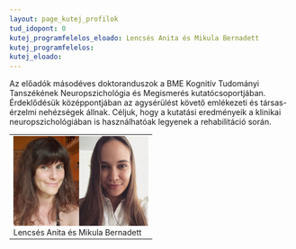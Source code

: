 ```yaml
---
layout: page_kutej_profilok
tud_idopont: 0
kutej_programfelelos_eloado: Lencsés Anita és Mikula Bernadett 
kutej_programfelelos: 
kutej_eloado: 
---
```


Az előadók másodéves doktoranduszok a BME Kognitív Tudományi Tanszékének Neuropszichológia és Megismerés kutatócsoportjában. Érdeklődésük középpontjában az agysérülést követő emlékezeti és társas-érzelmi nehézségek állnak. Céljuk, hogy a kutatási eredményeik a klinikai neuropszichológiában is használhatóak legyenek a rehabilitáció során.

 <table class="picture">
<tr>
<td>

<div class="gallery">
    <img src="images/lencses_anita_es_mikula_bernadett.png" max-width="250" max-height="200">
  <div class="desc">Lencsés Anita és Mikula Bernadett</div>
</div>

</td>
</tr>
</table>
